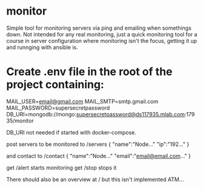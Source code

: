 # monitor
Simple tool for monitoring servers via ping and emailing when somethings down. Not intended for any real monitoring,
just a quick monitoring tool for a course in server configuration where monitoring isn't the focus, getting it up and runnging with
ansible is.

# Create .env file in the root of the project containing:

MAIL_USER=email@gmail.com
MAIL_SMTP=smtp.gmail.com
MAIL_PASSWORD=supersecretpassword
DB_URI=mongodb://mongo:supersecretpassword@ds117935.mlab.com:17935/monitor

DB_URI not needed if started with docker-compose.

post servers to be monitored to /servers
{
"name":"Node..."
"ip":"192..."
}

and contact to /contact
{
"name":"Node..."
"email":"email@email.com..."
}


get /alert starts monitoring
get /stop stops it 

There should also be an overview at / but this isn't implemented ATM...
